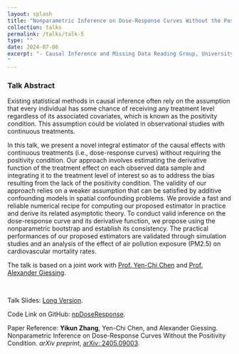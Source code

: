 ```yaml
---
layout: splash
title: "Nonparametric Inference on Dose-Response Curves Without the Positivity Condition"
collection: talks
permalink: /talks/talk-5
type: ""
date: 2024-07-06
excerpt: "- Causal Inference and Missing Data Reading Group, University of Washington, Seattle USA (October 2024)
"
---
```


### Talk Abstract

Existing statistical methods in causal inference often rely on the assumption that every individual has some chance of receiving any treatment level regardless of its associated covariates, which is known as the positivity condition. This assumption could be violated in observational studies with continuous treatments. 

In this talk, we present a novel integral estimator of the causal effects with continuous treatments (i.e., dose-response curves) without requiring the positivity condition. Our approach involves estimating the derivative function of the treatment effect on each observed data sample and integrating it to the treatment level of interest so as to address the bias resulting from the lack of the positivity condition. The validity of our approach relies on a weaker assumption that can be satisfied by additive confounding models in spatial confounding problems. We provide a fast and reliable numerical recipe for computing our proposed estimator in practice and derive its related asymptotic theory. To conduct valid inference on the dose-response curve and its derivative function, we propose using the nonparametric bootstrap and establish its consistency. The practical performances of our proposed estimators are validated through simulation studies and an analysis of the effect of air pollution exposure (PM2.5) on cardiovascular mortality rates.

The talk is based on a joint work with  [Prof. Yen-Chi Chen](http://faculty.washington.edu/yenchic/) and [Prof. Alexander Giessing](https://agiessing.github.io/).

<br>

Talk Slides: [Long Version](https://zhangyk8.github.io/talks/DoseResponseNP.pdf).

Code Link on GitHub: [npDoseResponse](https://github.com/zhangyk8/npDoseResponse).

Paper Reference: **Yikun Zhang**, Yen-Chi Chen, and Alexander Giessing. Nonparametric Inference on Dose-Response Curves Without the Positivity Condition. _arXiv preprint_, [arXiv: 2405.09003](https://arxiv.org/abs/2405.09003).
